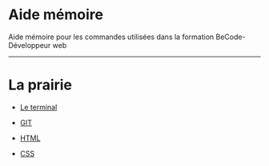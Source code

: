 # Aide mémoire

Aide mémoire pour les commandes utilisées dans la formation BeCode-Développeur web

<hr>

# La prairie

* [Le terminal](https://github.com/CalcagnoLoic/aide_memoire/blob/main/R%C3%A9pertoire/terminal.md)

* [GIT](https://github.com/CalcagnoLoic/aide_memoire/blob/main/R%C3%A9pertoire/git.md)

* [HTML](https://github.com/CalcagnoLoic/aide_memoire/blob/main/R%C3%A9pertoire/git.md)

* [CSS](https://github.com/CalcagnoLoic/aide_memoire/blob/main/R%C3%A9pertoire/css.md)

